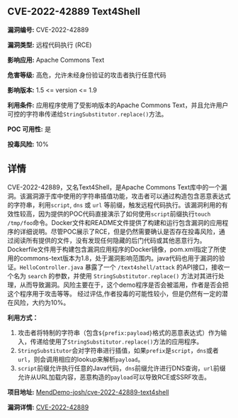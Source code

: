 ## CVE-2022-42889 Text4Shell

**漏洞编号:** CVE-2022-42889

**漏洞类型:** 远程代码执行 (RCE)

**影响应用:** Apache Commons Text

**危害等级:** 高危，允许未经身份验证的攻击者执行任意代码

**影响版本:** 1.5 <= version <= 1.9

**利用条件:** 应用程序使用了受影响版本的Apache Commons Text，并且允许用户可控的字符串传递给`StringSubstitutor.replace()`方法。

**POC 可用性:** 是

**投毒风险:** 10%

## 详情

CVE-2022-42889，又名Text4Shell，是Apache Commons Text库中的一个漏洞。该漏洞源于库中使用的字符串插值功能，攻击者可以通过构造包含恶意表达式的字符串，利用`script`, `dns` 或 `url` 等前缀，触发远程代码执行。该漏洞利用的有效性较高，因为提供的POC代码直接演示了如何使用`script`前缀执行`touch /tmp/foo`命令。Docker文件和README文件提供了构建和运行包含漏洞的应用程序的详细说明。尽管POC展示了RCE，但是仍然需要确认是否存在投毒风险，通过阅读所有提供的文件，没有发现任何隐藏的后门代码或其他恶意行为。Dockerfile文件用于构建包含漏洞应用程序的Docker镜像，pom.xml指定了所使用的commons-text版本为1.8，处于漏洞影响范围内。java代码也用于漏洞的验证。`HelloController.java` 暴露了一个 `/text4shell/attack` 的API接口，接收一个名为 `search` 的参数，并使用 `StringSubstitutor.replace()` 方法对其进行处理，从而导致漏洞。风险主要在于，这个demo程序是否会被滥用，作者是否会把这个程序用于攻击等等。 经过评估,作者投毒的可能性较小，但是仍然有一定的潜在风险，大约为10%。

**利用方式：**
1.  攻击者将特制的字符串（包含`${prefix:payload}`格式的恶意表达式）作为输入，传递给使用了`StringSubstitutor.replace()`方法的应用程序。
2.  `StringSubstitutor`会对字符串进行插值，如果`prefix`是`script`，`dns`或者`url`，则会调用相应的lookup来解析`payload`。
3.  `script`前缀允许执行任意的Java代码，`dns`前缀允许进行DNS查询，`url`前缀允许从URL加载内容，恶意构造的`payload`可以导致RCE或SSRF攻击。

**项目地址:** [MendDemo-josh/cve-2022-42889-text4shell](https://github.com/MendDemo-josh/cve-2022-42889-text4shell)

**漏洞详情:** [CVE-2022-42889](https://nvd.nist.gov/vuln/detail/CVE-2022-42889)